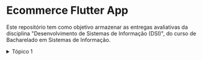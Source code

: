 # Ecommerce Flutter App

Este repositório tem como objetivo armazenar as entregas avaliativas da disciplina "Desenvolvimento de Sistemas de Informação (DSI)",
do curso de Bacharelado em Sistemas de Informação.

<details>
  <summary>Tópico 1</summary>
  
  #### Material → Curadoria do Prof. Gabriel Alves🧙🏼
  - [x] [Apresentando Flutter](https://www.youtube.com/watch?v=fq4N0hgOWzU)
  - [x] [Instalação do Flutter](https://docs.flutter.dev/get-started/install/windows)
  - [x] [Flutter samples](https://flutter.github.io/samples)
  - [x] [Building your first Flutter app | Workshop](https://www.youtube.com/watch?v=Z6KZ3cTGBWw)
  - [x] [Write your first Flutter app, part 1](https://docs.flutter.dev/get-started/codelab)
  
  #### Individual
  
  - [x] Leia o material disponível em Materiais Gerais do Curso e Tópico 1: Material;
  - [x] Veja os vídeos incluídos no item Tópico 1: Material (exceto o Building your first Flutter app | Workshop)

  - [x] Crie um app seguindo o tutorial indicado no vídeo Building your first Flutter app | Workshop (no material, há um link disponível com o passo a passo do tutorial);
  - [x] Disponibilize o código gerado em um repositório no Github e crie um branch denominado topico-1 com este material;
  
  > O entregável desse tópico encontrasse no branch [topico-1](https://github.com/jsvitor/unleash_ecommerce_flutter/tree/topico-1)
  
</details>

